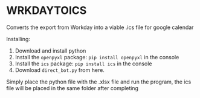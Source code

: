 # WRKDAYTOICS
Converts the export from Workday into a viable .ics file for google calendar


Installing:
1. Download and install python
2. Install the `openpyxl` package: `pip install openpyxl` in the console
3. Install the `ics` package: `pip install ics` in the console
4. Download `direct_bot.py` from here.

Simply place the python file with the .xlsx file and run the program, the ics file will be placed in the same folder after completing
